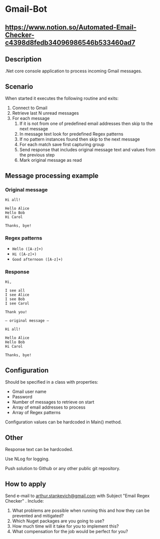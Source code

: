 # Gmail-Bot
https://www.notion.so/Automated-Email-Checker-c4398d8fedb34096986546b533460ad7
---------

## Description

.Net core console application to process incoming Gmail messages.

## Scenario

When started it executes the following routine and exits:

1. Connect to Gmail
2. Retrieve last N unread messages
3. For each message
    1. If it is not from one of predefined email addresses then skip to the next message
    2. In message text look for predefined Regex patterns
    3. If no pattern instances found then skip to the next message
    4. For each match save first capturing group
    5. Send response that includes original message text and values from the previous step
    6. Mark original message as read
    
## Message processing example

### Original message

```
Hi all!

Hello Alice
Hello Bob
Hi Carol

Thanks, bye!
```

### Regex patterns

- `Hello ([A-z]+)`
- `Hi ([A-z]+)`
- `Good afternoon ([A-z]+)`

### Response

```
Hi,

I see all
I see Alice
I see Bob
I see Carol

Thank you!

— original message —

Hi all!

Hello Alice
Hello Bob
Hi Carol

Thanks, bye!
```

## Configuration

Should be specified in a class with properties:

- Gmail user name
- Password
- Number of messages to retrieve on start
- Array of email addresses to process
- Array of Regex patterns

Configuration values can be hardcoded in Main() method.

## Other

Response text can be hardcoded.

Use NLog for logging.

Push solution to Github or any other public git repository.

## How to apply

Send e-mail to [arthur.stankevich@gmail.com](mailto:arthur.stankevich@gmail.com) with Subject "Email Regex Checker" .
Include:

1. What problems are possible when running this and how they can be prevented and mitigated?
2. Which Nuget packages are you going to use?
3. How much time will it take for you to implement this?
4. What compensation for the job would be perfect for you?
